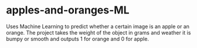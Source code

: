 # apples-and-oranges-ML
Uses Machine Learning to predict whether a certain image is an apple or an orange. The project takes the weight of the object in grams and weather it is bumpy or smooth and outputs 1 for orange and 0 for apple.
